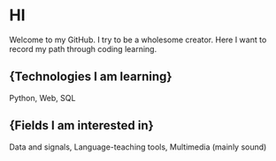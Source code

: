 
# HI

Welcome to my GitHub. I try to be a wholesome creator. Here I want to record my path through coding learning.
  
## {Technologies I am learning}
  Python,
  Web,
  SQL
  
## {Fields I am interested in}
  Data and signals,
  Language-teaching tools,
  Multimedia (mainly sound)
  
  


  

<!---
santiagopaniaguam/santiagopaniaguam is a ✨ special ✨ repository because its `README.md` (this file) appears on your GitHub profile.
You can click the Preview link to take a look at your changes.
--->

